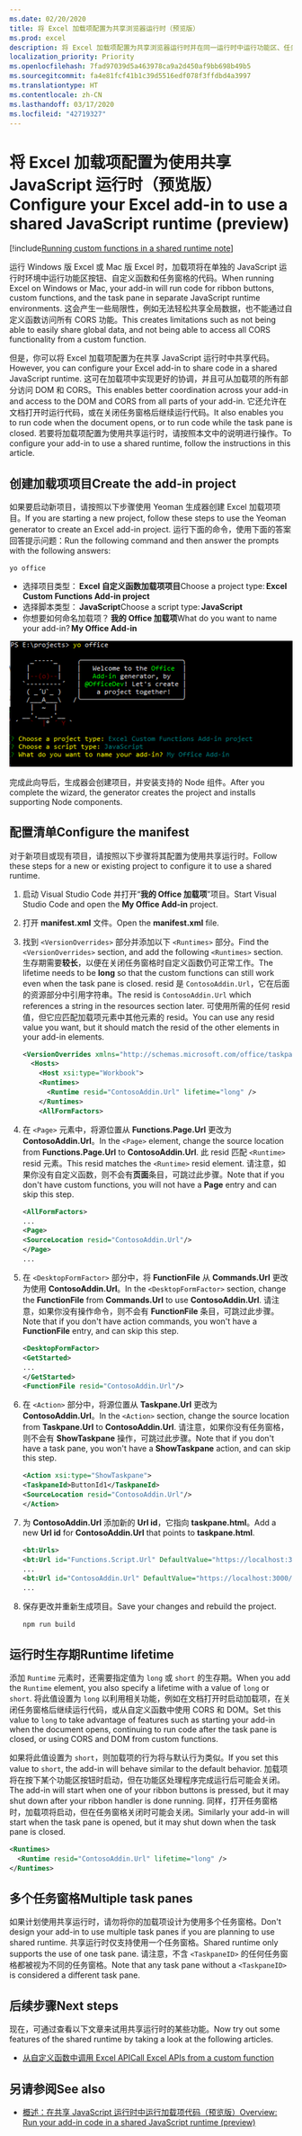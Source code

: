 ```yaml
---
ms.date: 02/20/2020
title: 将 Excel 加载项配置为共享浏览器运行时（预览版）
ms.prod: excel
description: 将 Excel 加载项配置为共享浏览器运行时并在同一运行时中运行功能区、任务窗格和自定义函数代码。
localization_priority: Priority
ms.openlocfilehash: 7fad97039d5a463978ca9a2d450af9bb698b49b5
ms.sourcegitcommit: fa4e81fcf41b1c39d5516edf078f3ffdbd4a3997
ms.translationtype: HT
ms.contentlocale: zh-CN
ms.lasthandoff: 03/17/2020
ms.locfileid: "42719327"
---
```

# <a name="configure-your-excel-add-in-to-use-a-shared-javascript-runtime-preview"></a><span data-ttu-id="ae90a-103">将 Excel 加载项配置为使用共享 JavaScript 运行时（预览版）</span><span class="sxs-lookup"><span data-stu-id="ae90a-103">Configure your Excel add-in to use a shared JavaScript runtime (preview)</span></span>

[!include[Running custom functions in a shared runtime note](../includes/excel-shared-runtime-preview-note.md)]

<span data-ttu-id="ae90a-104">运行 Windows 版 Excel 或 Mac 版 Excel 时，加载项将在单独的 JavaScript 运行时环境中运行功能区按钮、自定义函数和任务窗格的代码。</span><span class="sxs-lookup"><span data-stu-id="ae90a-104">When running Excel on Windows or Mac, your add-in will run code for ribbon buttons, custom functions, and the task pane in separate JavaScript runtime environments.</span></span> <span data-ttu-id="ae90a-105">这会产生一些局限性，例如无法轻松共享全局数据，也不能通过自定义函数访问所有 CORS 功能。</span><span class="sxs-lookup"><span data-stu-id="ae90a-105">This creates limitations such as not being able to easily share global data, and not being able to access all CORS functionality from a custom function.</span></span>

<span data-ttu-id="ae90a-106">但是，你可以将 Excel 加载项配置为在共享 JavaScript 运行时中共享代码。</span><span class="sxs-lookup"><span data-stu-id="ae90a-106">However, you can configure your Excel add-in to share code in a shared JavaScript runtime.</span></span> <span data-ttu-id="ae90a-107">这可在加载项中实现更好的协调，并且可从加载项的所有部分访问 DOM 和 CORS。</span><span class="sxs-lookup"><span data-stu-id="ae90a-107">This enables better coordination across your add-in and access to the DOM and CORS from all parts of your add-in.</span></span> <span data-ttu-id="ae90a-108">它还允许在文档打开时运行代码，或在关闭任务窗格后继续运行代码。</span><span class="sxs-lookup"><span data-stu-id="ae90a-108">It also enables you to run code when the document opens, or to run code while the task pane is closed.</span></span> <span data-ttu-id="ae90a-109">若要将加载项配置为使用共享运行时，请按照本文中的说明进行操作。</span><span class="sxs-lookup"><span data-stu-id="ae90a-109">To configure your add-in to use a shared runtime, follow the instructions in this article.</span></span>

## <a name="create-the-add-in-project"></a><span data-ttu-id="ae90a-110">创建加载项项目</span><span class="sxs-lookup"><span data-stu-id="ae90a-110">Create the add-in project</span></span>

<span data-ttu-id="ae90a-111">如果要启动新项目，请按照以下步骤使用 Yeoman 生成器创建 Excel 加载项项目。</span><span class="sxs-lookup"><span data-stu-id="ae90a-111">If you are starting a new project, follow these steps to use the Yeoman generator to create an Excel add-in project.</span></span> <span data-ttu-id="ae90a-112">运行下面的命令，使用下面的答案回答提示问题：</span><span class="sxs-lookup"><span data-stu-id="ae90a-112">Run the following command and then answer the prompts with the following answers:</span></span>

```command line
yo office
```

- <span data-ttu-id="ae90a-113">选择项目类型： **Excel 自定义函数加载项项目**</span><span class="sxs-lookup"><span data-stu-id="ae90a-113">Choose a project type: **Excel Custom Functions Add-in project**</span></span>
- <span data-ttu-id="ae90a-114">选择脚本类型： **JavaScript**</span><span class="sxs-lookup"><span data-stu-id="ae90a-114">Choose a script type: **JavaScript**</span></span>
- <span data-ttu-id="ae90a-115">你想要如何命名加载项？ **我的 Office 加载项**</span><span class="sxs-lookup"><span data-stu-id="ae90a-115">What do you want to name your add-in? **My Office Add-in**</span></span>

![回答 Office 中的提示问题以创建加载项项目的屏幕截图。](../images/yo-office-excel-project.png)

<span data-ttu-id="ae90a-117">完成此向导后，生成器会创建项目，并安装支持的 Node 组件。</span><span class="sxs-lookup"><span data-stu-id="ae90a-117">After you complete the wizard, the generator creates the project and installs supporting Node components.</span></span>

## <a name="configure-the-manifest"></a><span data-ttu-id="ae90a-118">配置清单</span><span class="sxs-lookup"><span data-stu-id="ae90a-118">Configure the manifest</span></span>

<span data-ttu-id="ae90a-119">对于新项目或现有项目，请按照以下步骤将其配置为使用共享运行时。</span><span class="sxs-lookup"><span data-stu-id="ae90a-119">Follow these steps for a new or existing project to configure it to use a shared runtime.</span></span>

1. <span data-ttu-id="ae90a-120">启动 Visual Studio Code 并打开“**我的 Office 加载项**”项目。</span><span class="sxs-lookup"><span data-stu-id="ae90a-120">Start Visual Studio Code and open the **My Office Add-in** project.</span></span>
2. <span data-ttu-id="ae90a-121">打开 **manifest.xml** 文件。</span><span class="sxs-lookup"><span data-stu-id="ae90a-121">Open the **manifest.xml** file.</span></span>
3. <span data-ttu-id="ae90a-122">找到 `<VersionOverrides>` 部分并添加以下 `<Runtimes>` 部分。</span><span class="sxs-lookup"><span data-stu-id="ae90a-122">Find the `<VersionOverrides>` section, and add the following `<Runtimes>` section.</span></span> <span data-ttu-id="ae90a-123">生存期需要**较长**，以便在关闭任务窗格时自定义函数仍可正常工作。</span><span class="sxs-lookup"><span data-stu-id="ae90a-123">The lifetime needs to be **long** so that the custom functions can still work even when the task pane is closed.</span></span> <span data-ttu-id="ae90a-124">resid 是 `ContosoAddin.Url`，它在后面的资源部分中引用字符串。</span><span class="sxs-lookup"><span data-stu-id="ae90a-124">The resid is `ContosoAddin.Url` which references a string in the resources section later.</span></span> <span data-ttu-id="ae90a-125">可使用所需的任何 resid 值，但它应匹配加载项元素中其他元素的 resid。</span><span class="sxs-lookup"><span data-stu-id="ae90a-125">You can use any resid value you want, but it should match the resid of the other elements in your add-in elements.</span></span>

   ```xml
   <VersionOverrides xmlns="http://schemas.microsoft.com/office/taskpaneappversionoverrides" xsi:type="VersionOverridesV1_0">
     <Hosts>
       <Host xsi:type="Workbook">
       <Runtimes>
         <Runtime resid="ContosoAddin.Url" lifetime="long" />
       </Runtimes>
       <AllFormFactors>
   ```

4. <span data-ttu-id="ae90a-126">在 `<Page>` 元素中，将源位置从 **Functions.Page.Url** 更改为 **ContosoAddin.Url**。</span><span class="sxs-lookup"><span data-stu-id="ae90a-126">In the `<Page>` element, change the source location from **Functions.Page.Url** to **ContosoAddin.Url**.</span></span> <span data-ttu-id="ae90a-127">此 resid 匹配 `<Runtime>` resid 元素。</span><span class="sxs-lookup"><span data-stu-id="ae90a-127">This resid matches the `<Runtime>` resid element.</span></span> <span data-ttu-id="ae90a-128">请注意，如果你没有自定义函数，则不会有**页面**条目，可跳过此步骤。</span><span class="sxs-lookup"><span data-stu-id="ae90a-128">Note that if you don't have custom functions, you will not have a **Page** entry and can skip this step.</span></span>

   ```xml
   <AllFormFactors>
   ...
   <Page>
   <SourceLocation resid="ContosoAddin.Url"/>
   </Page>
   ...
   ```

5. <span data-ttu-id="ae90a-129">在 `<DesktopFormFactor>` 部分中，将 **FunctionFile** 从 **Commands.Url** 更改为使用 **ContosoAddin.Url**。</span><span class="sxs-lookup"><span data-stu-id="ae90a-129">In the `<DesktopFormFactor>` section, change the **FunctionFile** from **Commands.Url** to use **ContosoAddin.Url**.</span></span> <span data-ttu-id="ae90a-130">请注意，如果你没有操作命令，则不会有 **FunctionFile** 条目，可跳过此步骤。</span><span class="sxs-lookup"><span data-stu-id="ae90a-130">Note that if you don't have action commands, you won't have a **FunctionFile** entry, and can skip this step.</span></span>

   ```xml
   <DesktopFormFactor>
   <GetStarted>
   ...
   </GetStarted>
   <FunctionFile resid="ContosoAddin.Url"/>
   ```

6. <span data-ttu-id="ae90a-131">在 `<Action>` 部分中，将源位置从 **Taskpane.Url** 更改为 **ContosoAddin.Url**。</span><span class="sxs-lookup"><span data-stu-id="ae90a-131">In the `<Action>` section, change the source location from **Taskpane.Url** to **ContosoAddin.Url**.</span></span> <span data-ttu-id="ae90a-132">请注意，如果你没有任务窗格，则不会有 **ShowTaskpane** 操作，可跳过此步骤。</span><span class="sxs-lookup"><span data-stu-id="ae90a-132">Note that if you don't have a task pane, you won't have a **ShowTaskpane** action, and can skip this step.</span></span>

   ```xml
   <Action xsi:type="ShowTaskpane">
   <TaskpaneId>ButtonId1</TaskpaneId>
   <SourceLocation resid="ContosoAddin.Url"/>
   </Action>
   ```

7. <span data-ttu-id="ae90a-133">为 **ContosoAddin.Url** 添加新的 **Url id**，它指向 **taskpane.html**。</span><span class="sxs-lookup"><span data-stu-id="ae90a-133">Add a new **Url id** for **ContosoAddin.Url** that points to **taskpane.html**.</span></span>

   ```xml
   <bt:Urls>
   <bt:Url id="Functions.Script.Url" DefaultValue="https://localhost:3000/dist/functions.js"/>
   ...
   <bt:Url id="ContosoAddin.Url" DefaultValue="https://localhost:3000/taskpane.html"/>
   ...
   ```

8. <span data-ttu-id="ae90a-134">保存更改并重新生成项目。</span><span class="sxs-lookup"><span data-stu-id="ae90a-134">Save your changes and rebuild the project.</span></span>

   ```command line
   npm run build
   ```

## <a name="runtime-lifetime"></a><span data-ttu-id="ae90a-135">运行时生存期</span><span class="sxs-lookup"><span data-stu-id="ae90a-135">Runtime lifetime</span></span>

<span data-ttu-id="ae90a-136">添加 `Runtime` 元素时，还需要指定值为 `long` 或 `short` 的生存期。</span><span class="sxs-lookup"><span data-stu-id="ae90a-136">When you add the `Runtime` element, you also specify a lifetime with a value of `long` or `short`.</span></span> <span data-ttu-id="ae90a-137">将此值设置为 `long` 以利用相关功能，例如在文档打开时启动加载项，在关闭任务窗格后继续运行代码，或从自定义函数中使用 CORS 和 DOM。</span><span class="sxs-lookup"><span data-stu-id="ae90a-137">Set this value to `long` to take advantage of features such as starting your add-in when the document opens, continuing to run code after the task pane is closed, or using CORS and DOM from custom functions.</span></span>

<span data-ttu-id="ae90a-138">如果将此值设置为 `short`，则加载项的行为将与默认行为类似。</span><span class="sxs-lookup"><span data-stu-id="ae90a-138">If you set this value to `short`, the add-in will behave similar to the default behavior.</span></span> <span data-ttu-id="ae90a-139">加载项将在按下某个功能区按钮时启动，但在功能区处理程序完成运行后可能会关闭。</span><span class="sxs-lookup"><span data-stu-id="ae90a-139">The add-in will start when one of your ribbon buttons is pressed, but it may shut down after your ribbon handler is done running.</span></span> <span data-ttu-id="ae90a-140">同样，打开任务窗格时，加载项将启动，但在任务窗格关闭时可能会关闭。</span><span class="sxs-lookup"><span data-stu-id="ae90a-140">Similarly your add-in will start when the task pane is opened, but it may shut down when the task pane is closed.</span></span>

```xml
<Runtimes>
  <Runtime resid="ContosoAddin.Url" lifetime="long" />
</Runtimes>
```

## <a name="multiple-task-panes"></a><span data-ttu-id="ae90a-141">多个任务窗格</span><span class="sxs-lookup"><span data-stu-id="ae90a-141">Multiple task panes</span></span>

<span data-ttu-id="ae90a-142">如果计划使用共享运行时，请勿将你的加载项设计为使用多个任务窗格。</span><span class="sxs-lookup"><span data-stu-id="ae90a-142">Don't design your add-in to use multiple task panes if you are planning to use shared runtime.</span></span> <span data-ttu-id="ae90a-143">共享运行时仅支持使用一个任务窗格。</span><span class="sxs-lookup"><span data-stu-id="ae90a-143">Shared runtime only supports the use of one task pane.</span></span> <span data-ttu-id="ae90a-144">请注意，不含 `<TaskpaneID>` 的任何任务窗格都被视为不同的任务窗格。</span><span class="sxs-lookup"><span data-stu-id="ae90a-144">Note that any task pane without a `<TaskpaneID>` is considered a different task pane.</span></span>

## <a name="next-steps"></a><span data-ttu-id="ae90a-145">后续步骤</span><span class="sxs-lookup"><span data-stu-id="ae90a-145">Next steps</span></span>

<span data-ttu-id="ae90a-146">现在，可通过查看以下文章来试用共享运行时的某些功能。</span><span class="sxs-lookup"><span data-stu-id="ae90a-146">Now try out some features of the shared runtime by taking a look at the following articles.</span></span>

- [<span data-ttu-id="ae90a-147">从自定义函数中调用 Excel API</span><span class="sxs-lookup"><span data-stu-id="ae90a-147">Call Excel APIs from a custom function</span></span>](call-excel-apis-from-custom-function.md)

## <a name="see-also"></a><span data-ttu-id="ae90a-148">另请参阅</span><span class="sxs-lookup"><span data-stu-id="ae90a-148">See also</span></span>

- [<span data-ttu-id="ae90a-149">概述：在共享 JavaScript 运行时中运行加载项代码（预览版）</span><span class="sxs-lookup"><span data-stu-id="ae90a-149">Overview: Run your add-in code in a shared JavaScript runtime (preview)</span></span>](custom-functions-shared-overview.md)
